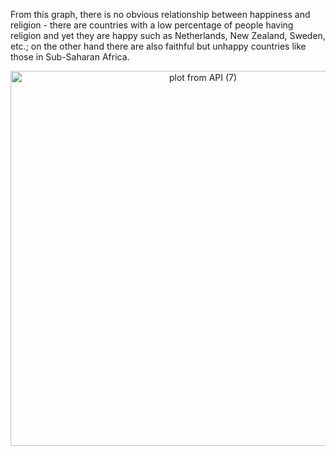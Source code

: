 From this graph, there is no obvious relationship between happiness and religion - there are countries with a low percentage of people having religion and yet they are happy such as Netherlands, New Zealand, Sweden, etc.; on the other hand there are also faithful but unhappy countries like those in Sub-Saharan Africa. 

<div>
    <a href="https://plot.ly/~wyr211/126/?share_key=sz4jL9hHrIPVB0ugkey7Sp" target="_blank" title="plot from API (7)" style="display: block; text-align: center;"><img src="https://plot.ly/~wyr211/126.png?share_key=sz4jL9hHrIPVB0ugkey7Sp" alt="plot from API (7)" style="max-width: 100%;width: 600px;"  width="100%" onerror="this.onerror=null;this.src='https://plot.ly/404.png';" /></a>
    
</div>


